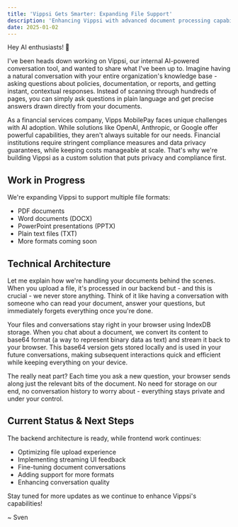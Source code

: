 ```yaml
---
title: 'Vippsi Gets Smarter: Expanding File Support'
description: 'Enhancing Vippsi with advanced document processing capabilities'
date: 2025-01-02
---
```


Hey AI enthusiasts! 👋

I've been heads down working on Vippsi, our internal AI-powered conversation tool, and wanted to share what I've been up to. Imagine having a natural conversation with your entire organization's knowledge base - asking questions about policies, documentation, or reports, and getting instant, contextual responses. Instead of scanning through hundreds of pages, you can simply ask questions in plain language and get precise answers drawn directly from your documents.

As a financial services company, Vipps MobilePay faces unique challenges with AI adoption. While solutions like OpenAI, Anthropic, or Google offer powerful capabilities, they aren't always suitable for our needs. Financial institutions require stringent compliance measures and data privacy guarantees, while keeping costs manageable at scale. That's why we're building Vippsi as a custom solution that puts privacy and compliance first.

## Work in Progress

We're expanding Vippsi to support multiple file formats:
- PDF documents
- Word documents (DOCX)
- PowerPoint presentations (PPTX)
- Plain text files (TXT)
- More formats coming soon

## Technical Architecture

Let me explain how we're handling your documents behind the scenes. When you upload a file, it's processed in our backend but - and this is crucial - we never store anything. Think of it like having a conversation with someone who can read your document, answer your questions, but immediately forgets everything once you're done. 

Your files and conversations stay right in your browser using IndexDB storage. When you chat about a document, we convert its content to base64 format (a way to represent binary data as text) and stream it back to your browser. This base64 version gets stored locally and is used in your future conversations, making subsequent interactions quick and efficient while keeping everything on your device.

The really neat part? Each time you ask a new question, your browser sends along just the relevant bits of the document. No need for storage on our end, no conversation history to worry about - everything stays private and under your control.

## Current Status & Next Steps

The backend architecture is ready, while frontend work continues:
- Optimizing file upload experience
- Implementing streaming UI feedback
- Fine-tuning document conversations
- Adding support for more formats
- Enhancing conversation quality

Stay tuned for more updates as we continue to enhance Vippsi's capabilities!

~ Sven
